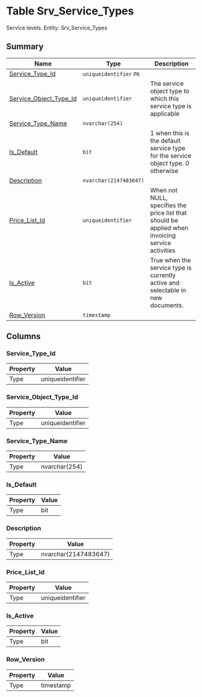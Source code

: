 # Table Srv_Service_Types

Service levels. Entity: Srv_Service_Types

## Summary

| Name | Type | Description |
| - | - | --- |
|[Service_Type_Id](#service_type_id)|`uniqueidentifier` `PK`||
|[Service_Object_Type_Id](#service_object_type_id)|`uniqueidentifier` |The service object type to which this service type is applicable|
|[Service_Type_Name](#service_type_name)|`nvarchar(254)` ||
|[Is_Default](#is_default)|`bit` |1 when this is the default service type for the service object type. 0 otherwise|
|[Description](#description)|`nvarchar(2147483647)` ||
|[Price_List_Id](#price_list_id)|`uniqueidentifier` |When not NULL, specifies the price list that should be applied when invoicing service activities|
|[Is_Active](#is_active)|`bit` |True when the service type is currently active and selectable in new documents.|
|[Row_Version](#row_version)|`timestamp` ||

## Columns

### Service_Type_Id

| Property | Value |
| - | - |
|Type|uniqueidentifier|

### Service_Object_Type_Id

| Property | Value |
| - | - |
|Type|uniqueidentifier|

### Service_Type_Name

| Property | Value |
| - | - |
|Type|nvarchar(254)|

### Is_Default

| Property | Value |
| - | - |
|Type|bit|

### Description

| Property | Value |
| - | - |
|Type|nvarchar(2147483647)|

### Price_List_Id

| Property | Value |
| - | - |
|Type|uniqueidentifier|

### Is_Active

| Property | Value |
| - | - |
|Type|bit|

### Row_Version

| Property | Value |
| - | - |
|Type|timestamp|


